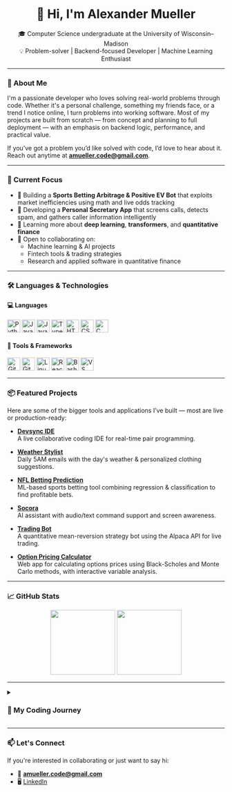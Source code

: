 <h1 align="center">👋 Hi, I'm Alexander Mueller</h1>

<p align="center">
  🎓 Computer Science undergraduate at the University of Wisconsin–Madison<br>
  💡 Problem-solver | Backend-focused Developer | Machine Learning Enthusiast
</p>

---

### 🚀 About Me

I'm a passionate developer who loves solving real-world problems through code. Whether it's a personal challenge, something my friends face, or a trend I notice online, I turn problems into working software. Most of my projects are built from scratch — from concept and planning to full deployment — with an emphasis on backend logic, performance, and practical value.

If you’ve got a problem you’d like solved with code, I’d love to hear about it. Reach out anytime at **amueller.code@gmail.com**.

---

### 🧠 Current Focus

- 🔭 Building a **Sports Betting Arbitrage & Positive EV Bot** that exploits market inefficiencies using math and live odds tracking
- 📱 Developing a **Personal Secretary App** that screens calls, detects spam, and gathers caller information intelligently
- 🌱 Learning more about **deep learning**, **transformers**, and **quantitative finance**
- 👯 Open to collaborating on:  
  - Machine learning & AI projects  
  - Fintech tools & trading strategies  
  - Research and applied software in quantitative finance

---

### 🛠️ Languages & Technologies

#### 💻 Languages
<p>
  <img src="https://cdn.jsdelivr.net/gh/devicons/devicon/icons/python/python-plain.svg" width="30" alt="Python" />
  <img src="https://cdn.jsdelivr.net/gh/devicons/devicon/icons/java/java-original.svg" width="30" alt="Java" />
  <img src="https://cdn.jsdelivr.net/gh/devicons/devicon/icons/javascript/javascript-plain.svg" width="30" alt="JavaScript" />
  <img src="https://cdn.jsdelivr.net/gh/devicons/devicon/icons/typescript/typescript-plain.svg" width="30" alt="TypeScript" />
  <img src="https://cdn.jsdelivr.net/gh/devicons/devicon/icons/html5/html5-plain.svg" width="30" alt="HTML" />
  <img src="https://cdn.jsdelivr.net/gh/devicons/devicon/icons/css3/css3-plain.svg" width="30" alt="CSS" />
  <img src="https://cdn.jsdelivr.net/gh/devicons/devicon/icons/c/c-original.svg" width="30" alt="C" />
</p>

#### 🔧 Tools & Frameworks
<p>
  <img src="https://cdn.jsdelivr.net/gh/devicons/devicon/icons/git/git-original.svg" width="30" alt="Git" />
  <img src="https://cdn.jsdelivr.net/gh/devicons/devicon/icons/github/github-original.svg" width="30" alt="GitHub" />
  <img src="https://cdn.jsdelivr.net/gh/devicons/devicon/icons/linux/linux-original.svg" width="30" alt="Linux" />
  <img src="https://cdn.jsdelivr.net/gh/devicons/devicon/icons/react/react-original.svg" width="30" alt="React" />
  <img src="https://cdn.jsdelivr.net/gh/devicons/devicon/icons/bash/bash-original.svg" width="30" alt="Bash" />
  <img src="https://cdn.jsdelivr.net/gh/devicons/devicon/icons/visualstudio/visualstudio-original.svg" width="30" alt="VS" />
</p>

---

### 📦 Featured Projects

Here are some of the bigger tools and applications I’ve built — most are live or production-ready:

- **[Devsync IDE](https://devsync-snowy.vercel.app/)**  
  A live collaborative coding IDE for real-time pair programming.

- **[Weather Stylist](https://weatherstylist.com)**  
  Daily 5AM emails with the day's weather & personalized clothing suggestions.

- **[NFL Betting Prediction](https://github.com/alexmueller07/nfl-betting-prediction)**  
  ML-based sports betting tool combining regression & classification to find profitable bets.

- **[Socora](https://v0-new-project-dwifajxft6o.vercel.app/)**  
  AI assistant with audio/text command support and screen awareness.

- **[Trading Bot](https://github.com/alexmueller07/Mean-Reversion-Strategy)**  
  A quantitative mean-reversion strategy bot using the Alpaca API for live trading.

- **[Option Pricing Calculator](https://option-pricing-calculator.onrender.com/)**  
  Web app for calculating options prices using Black-Scholes and Monte Carlo methods, with interactive variable analysis.

---

### 📈 GitHub Stats

<p align="center">
  <img src="https://github-readme-stats.vercel.app/api?username=alexmueller07&show_icons=true&theme=tokyonight" height="150" />
  <img src="https://github-readme-stats.vercel.app/api/top-langs/?username=alexmueller07&layout=compact&theme=tokyonight" height="150"/>
</p>

---

<details>
  <summary><h3>📘 My Coding Journey</h3></summary>

Growing up in Silicon Valley, I was immersed in tech from a young age and quickly developed a love for programming. I started writing real code my freshman year of high school and haven’t stopped since.

Over the years, I’ve:
- Written hundreds of scripts and apps  
- Built and deployed full-stack web and backend systems  
- Worked extensively with machine learning models  
- Developed production-level tools and bots  

I'm excited by innovation, driven by impact, and always hungry to learn more. Whether it’s through side projects, academic work, or research — I’m constantly trying to grow as a developer and problem-solver.
</details>

---

### 📫 Let's Connect

If you're interested in collaborating or just want to say hi:
- 💌 **amueller.code@gmail.com**
- 🖥️ [LinkedIn](https://www.linkedin.com/in/alexander-mueller-375504244/)
